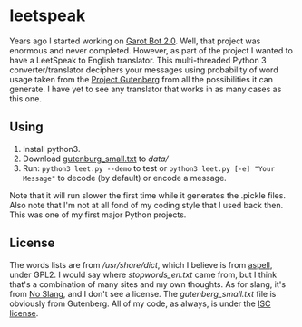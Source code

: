 leetspeak
=========
Years ago I started working on [Garot Bot
2.0](http://floft.net/wiki/Garot_Bot.html). Well, that project was enormous and
never completed. However, as part of the project I wanted to have a LeetSpeak
to English translator. This multi-threaded Python 3 converter/translator
deciphers your messages using probability of word usage taken from the [Project
Gutenberg](http://www.gutenberg.org/) from all the possibilities it can
generate. I have yet to see any translator that works in as many cases as this
one.

Using
-----
 1. Install python3.
 1. Download
    [gutenburg_small.txt](http://floft.net/uploads/gutenburg_small.txt) to
    *data/*
 1. Run: ``python3 leet.py --demo`` to test or ``python3 leet.py [-e] "Your Message"``
    to decode (by default) or encode a message.

Note that it will run slower the first time while it generates the .pickle
files. Also note that I'm not at all fond of my coding style that I used back
then. This was one of my first major Python projects.

License
-------
The words lists are from */usr/share/dict*, which I believe is from
[aspell](ftp://ftp.gnu.org/gnu/aspell/dict/0index.html), under GPL2. I would
say where *stopwords_en.txt* came from, but I think that's a combination of
many sites and my own thoughts. As for slang, it's from [No
Slang](http://www.noslang.com/dictionary/), and I don't see a license.  The
*gutenberg_small.txt* file is obviously from Gutenberg.  All of my code, as
always, is under the [ISC license](http://floft.net/uploads/isc-license.txt).
